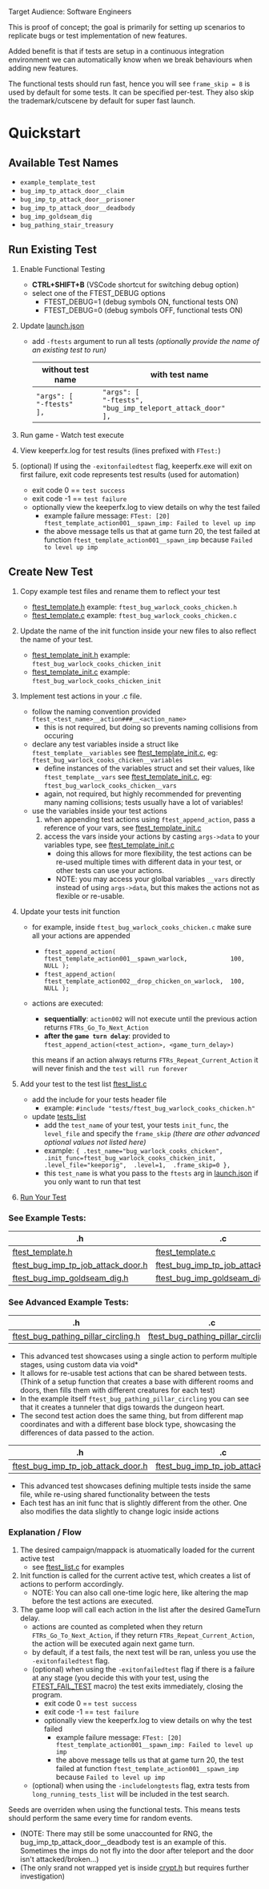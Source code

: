 Target Audience: Software Engineers

This is proof of concept; the goal is primarily for setting up scenarios to replicate bugs or test implementation of new features.

Added benefit is that if tests are setup in a continuous integration environment we can automatically know when we break behaviours when adding new features.

The functional tests should run fast, hence you will see `frame_skip = 8` is used by default for some tests. It can be specified per-test.
They also skip the trademark/cutscene by default for super fast launch.

# Quickstart

## Available Test Names

- `example_template_test`
- `bug_imp_tp_attack_door__claim`
- `bug_imp_tp_attack_door__prisoner`
- `bug_imp_tp_attack_door__deadbody`
- `bug_imp_goldseam_dig`
- `bug_pathing_stair_treasury`

## Run Existing Test

1. Enable Functional Testing
    - <b>CTRL+SHIFT+B</b> (VSCode shortcut for switching debug option)
    - select one of the FTEST_DEBUG options
        - FTEST_DEBUG=1    (debug symbols ON, functional tests ON)
		- FTEST_DEBUG=0    (debug symbols OFF, functional tests ON)
2. Update [launch.json](../../.vscode/launch.json)
    - add `-ftests` argument to run all tests *(optionally provide the name of an existing test to run)*

        | without test name | with test name |
        |----------|-------------|
        | `"args": [`<br/>`"-ftests"`<br/>`],` | `"args": [`<br/>`"-ftests", "bug_imp_teleport_attack_door"`<br/>`],` |

3. Run game - Watch test execute
4. View keeperfx.log for test results (lines prefixed with `FTest:`)
5. (optional) If using the `-exitonfailedtest` flag, keeperfx.exe will exit on first failure, exit code represents test results (used for automation)
    - exit code 0 == `test success`
    - exit code -1 == `test failure`
    - optionally view the keeperfx.log to view details on why the test failed
        - example failure message: `FTest: [20] ftest_template_action001__spawn_imp: Failed to level up imp`
        - the above message tells us that at game turn 20, the test failed at function `ftest_template_action001__spawn_imp` because `Failed to level up imp`

## Create New Test

1. Copy example test files and rename them to reflect your test
    - [ftest_template.h](./tests/ftest_template.h) example: `ftest_bug_warlock_cooks_chicken.h`
    - [ftest_template.c](./tests/ftest_template.c) example: `ftest_bug_warlock_cooks_chicken.c`
2. Update the name of the init function inside your new files to also reflect the name of your test.
    - [ftest_template_init.h](./tests/ftest_template.h#L17) example: `ftest_bug_warlock_cooks_chicken_init`
    - [ftest_template_init.c](./tests/ftest_template.c#L44) example: `ftest_bug_warlock_cooks_chicken_init`
3. Implement test actions in your .c file.
    - follow the naming convention provided `ftest_<test_name>__action###__<action_name>`
        - this is not required, but doing so prevents naming collisions from occuring
    - declare any test variables inside a struct like `ftest_template__variables` see [ftest_template_init.c](./tests/ftest_template.c#L21), eg: `ftest_bug_warlock_cooks_chicken__variables`
        - define instances of the variables struct and set their values, like `ftest_template__vars` see [ftest_template_init.c](./tests/ftest_template.c#L30), eg: `ftest_bug_warlock_cooks_chicken__vars`
        - again, not required, but highly recommended for preventing many naming collisions; tests usually have a lot of variables!
    - use the variables inside your test actions
        1. when appending test actions using `ftest_append_action`, pass a reference of your vars, see [ftest_template_init.c](./tests/ftest_template.c#L49)
        2. access the vars inside your actions by casting `args->data` to your variables type, see [ftest_template_init.c](./tests/ftest_template.c#L60)
            - doing this allows for more flexibility, the test actions can be re-used multiple times with different data in your test, or other tests can use your actions.
            - NOTE: you may access your glolbal variables `__vars` directly instead of using `args->data`, but this makes the actions not as flexible or re-usable.
4. Update your tests init function
    - for example, inside `ftest_bug_warlock_cooks_chicken.c` make sure all your actions are appended
        - `ftest_append_action( ftest_template_action001__spawn_warlock,            100, NULL );`
        - `ftest_append_action( ftest_template_action002__drop_chicken_on_warlock,  100, NULL );`
    - actions are executed:
        - **sequentially**: `action002` will not execute until the previous action returns `FTRs_Go_To_Next_Action`
        - **after the `game turn delay`**: provided to `ftest_append_action(<test_action>, <game_turn_delay>)`
        
         this means if an action always returns `FTRs_Repeat_Current_Action` it will never finish and the `test will run forever`
     
5. Add your test to the test list [ftest_list.c](./ftest_list.c)
    - add the include for your tests header file
        - example: `#include "tests/ftest_bug_warlock_cooks_chicken.h"`
    - update [tests_list](./ftest_list.c#L30)
        - add the `test_name` of your test, your tests `init_func`, the `level_file` and specify the `frame_skip` *(there are other advanced optional values not listed here)*
        - example: `{ .test_name="bug_warlock_cooks_chicken",  .init_func=ftest_bug_warlock_cooks_chicken_init,  .level_file="keeporig",  .level=1,  .frame_skip=0 },`
        - this `test_name` is what you pass to the `ftests` arg in [launch.json](../../.vscode/launch.json) if you only want to run that test
6. [Run Your Test](#run-existing-test)

###  See Example Tests:

| .h | .c |
|----------------------------------------|----------------------------------------|
| [ftest_template.h](./tests/ftest_template.h) | [ftest_template.c](./tests/ftest_template.c) |
| [ftest_bug_imp_tp_job_attack_door.h](./tests/ftest_bug_imp_tp_job_attack_door.h) | [ftest_bug_imp_tp_job_attack_door.c](./tests/ftest_bug_imp_tp_job_attack_door.c) |
| [ftest_bug_imp_goldseam_dig.h](./tests/ftest_bug_imp_goldseam_dig.h) | [ftest_bug_imp_goldseam_dig.c](./tests/ftest_bug_imp_goldseam_dig.c) |

### See Advanced Example Tests:

| .h | .c |
|----------------------------------------|----------------------------------------|
| [ftest_bug_pathing_pillar_circling.h](./tests/ftest_bug_pathing_pillar_circling.h) | [ftest_bug_pathing_pillar_circling.c](./tests/ftest_bug_pathing_pillar_circling.c) |

- This advanced test showcases using a single action to perform multiple stages, using custom data via void*
- It allows for re-usable test actions that can be shared between tests. (Think of a setup function that creates a base with different rooms and doors, then fills them with different creatures for each test)
- In the example itself `ftest_bug_pathing_pillar_circling` you can see that it creates a tunneler that digs towards the dungeon heart.
- The second test action does the same thing, but from different map coordinates and with a different base block type, showcasing the differences of data passed to the action.

| .h | .c |
|----------------------------------------|----------------------------------------|
| [ftest_bug_imp_tp_job_attack_door.h](./tests/ftest_bug_imp_tp_job_attack_door.h) | [ftest_bug_imp_tp_job_attack_door.c](./tests/ftest_bug_imp_tp_job_attack_door.c) |

- This advanced test showcases defining multiple tests inside the same file, while re-using shared functionality between the tests
- Each test has an init func that is slightly different from the other. One also modifies the data slightly to change logic inside actions

### Explanation / Flow

1. The desired campaign/mappack is atuomatically loaded for the current active test
    - see [ftest_list.c](./ftest_list.c) for examples
2. Init function is called for the current active test, which creates a list of actions to perform accordingly.
    - NOTE: You can also call one-time logic here, like altering the map before the test actions are executed.
3. The game loop will call each action in the list after the desired GameTurn delay.
    - actions are counted as completed when they return `FTRs_Go_To_Next_Action`, if they return `FTRs_Repeat_Current_Action`, the action will be executed again next game turn.
    - by default, if a test fails, the next test will be ran, unless you use the `-exitonfailedtest` flag.
    - (optional) when using the `-exitonfailedtest` flag if there is a failure at any stage (you decide this with your test, using the [FTEST_FAIL_TEST](./ftest.h#L24) macro) the test exits immediately, closing the program.
        - exit code 0 == `test success`
        - exit code -1 == `test failure`
        - optionally view the keeperfx.log to view details on why the test failed
            - example failure message: `FTest: [20] ftest_template_action001__spawn_imp: Failed to level up imp`
            - the above message tells us that at game turn 20, the test failed at function `ftest_template_action001__spawn_imp` because `Failed to level up imp`
    - (optional) when using the `-includelongtests` flag, extra tests from `long_running_tests_list` will be included in the test search.


Seeds are overriden when using the functional tests. This means tests should perform the same every time for random events.

- (NOTE: There may still be some unaccounted for RNG, the bug_imp_tp_attack_door__deadbody test is an example of this. Sometimes the imps do not fly into the door after teleport and the door isn't attacked/broken...)
- (The only srand not wrapped yet is inside [crypt.h](../../deps/zlib/contrib/minizip/crypt.h#L113) but requires further investigation)